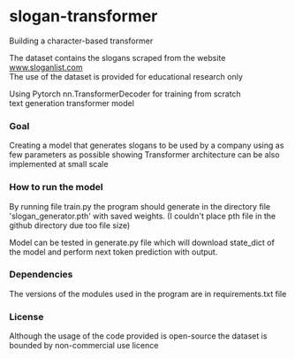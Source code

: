 # slogan-transformer
Building a character-based transformer 

The dataset contains the slogans scraped from the website www.sloganlist.com  
The use of the dataset is provided for educational research only  

Using Pytorch nn.TransformerDecoder for training from scratch   
text generation transformer model 

### Goal
Creating a model that generates slogans to be used by a company
using as few parameters as possible showing Transformer architecture
can be also implemented at small scale  

### How to run the model
By running file train.py the program should generate in the directory file 'slogan_generator.pth'
with saved weights. (I couldn't place pth file in the github directory due too file size)  

Model can be tested in generate.py file which will download state_dict of the model and perform
next token prediction with output.

### Dependencies
The versions of the modules used in the program are in requirements.txt file  

### License
Although the usage of the code provided is open-source the dataset is bounded by non-commercial use licence  
